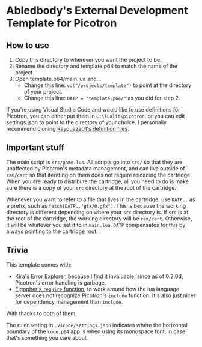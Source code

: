 # Abledbody's External Development Template for Picotron

## How to use

1. Copy this directory to wherever you want the project to be.
2. Rename the directory and template.p64 to match the name of the project.
3. Open template.p64/main.lua and...
	- Change this line: `cd("/projects/template")` to point at the directory of your project.
	- Change this line: `DATP = "template.p64/"` as you did for step 2.

If you're using Visual Studio Code and would like to use definitions for Picotron, you can either put them in `C:\lualib\picotron`, or you can edit settings.json to point to the directory of your choice. I personally recommend cloning [Rayquaza01's definition files](https://github.com/Rayquaza01/picotron-definitions).

## Important stuff

The main script is `src/game.lua`. All scripts go into `src/` so that they are unaffected by Picotron's metadata management, and can live outside of `ram/cart` so that iterating on them does not require reloading the cartridge. When you are ready to distribute the cartridge, all you need to do is make sure there is a copy of your `src` directory at the root of the cartridge.

Whenever you want to refer to a file that lives in the cartridge, use `DATP..` as a prefix, such as `fetch(DATP.."gfx/0.gfx")`. This is because the working directory is different depending on where your `src` directory is. If `src` is at the root of the cartridge, the working directory will be `ram/cart`. Otherwise, it will be whatever you set it to in `main.lua`. `DATP` compensates for this by always pointing to the cartridge root.

## Trivia

This template comes with:
- [Kira's Error Explorer](https://www.lexaloffle.com/bbs/?pid=147383#p), because I find it invaluable, since as of 0.2.0d, Picotron's error handling is garbage.
- [Elgopher's `require` function](https://www.lexaloffle.com/bbs/?pid=143480#p), to work around how the lua language server does not recognize Picotron's `include` function. It's also just nicer for dependency management than `include`.

With thanks to both of them.

The ruler setting in `.vscode/settings.json` indicates where the horizontal boundary of the `code.p64` app is when using its monospace font, in case that's something you care about.
